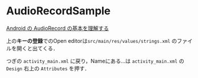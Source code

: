 # AudioRecordSample

[Android の AudioRecord の基本を理解する](https://qiita.com/ino-shin/items/214dba25f49fa098402f)

上の**キーの登録**でのOpen editorは`src/main/res/values/strings.xml` のファイルを開くと出てくる．

つぎの `activity_main.xml` に戻り，Nameにある...は `activity_main.xml` の`Design` 右上の `Attributes` を押す．
